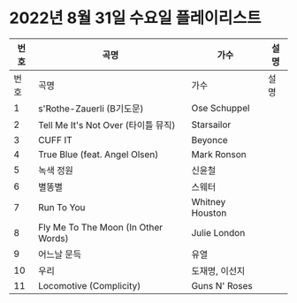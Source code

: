 # 2022년 8월 31일 수요일 플레이리스트

| 번호 | 곡명 | 가수 | 설명 |
|------|------|------|------|
| 번호 | 곡명 | 가수 | 설명 |
| 1 | s'Rothe-Zauerli (B기도문) | Ose Schuppel |  |
| 2 | Tell Me It's Not Over (타이틀 뮤직) | Starsailor |  |
| 3 | CUFF IT | Beyonce |  |
| 4 | True Blue (feat. Angel Olsen) | Mark Ronson |  |
| 5 | 녹색 정원 | 신윤철 |  |
| 6 | 별똥별 | 스웨터 |  |
| 7 | Run To You | Whitney Houston |  |
| 8 | Fly Me To The Moon (In Other Words) | Julie London |  |
| 9 | 어느날 문득 | 유열 |  |
| 10 | 우리 | 도재명, 이선지 |  |
| 11 | Locomotive (Complicity) | Guns N' Roses |  |
